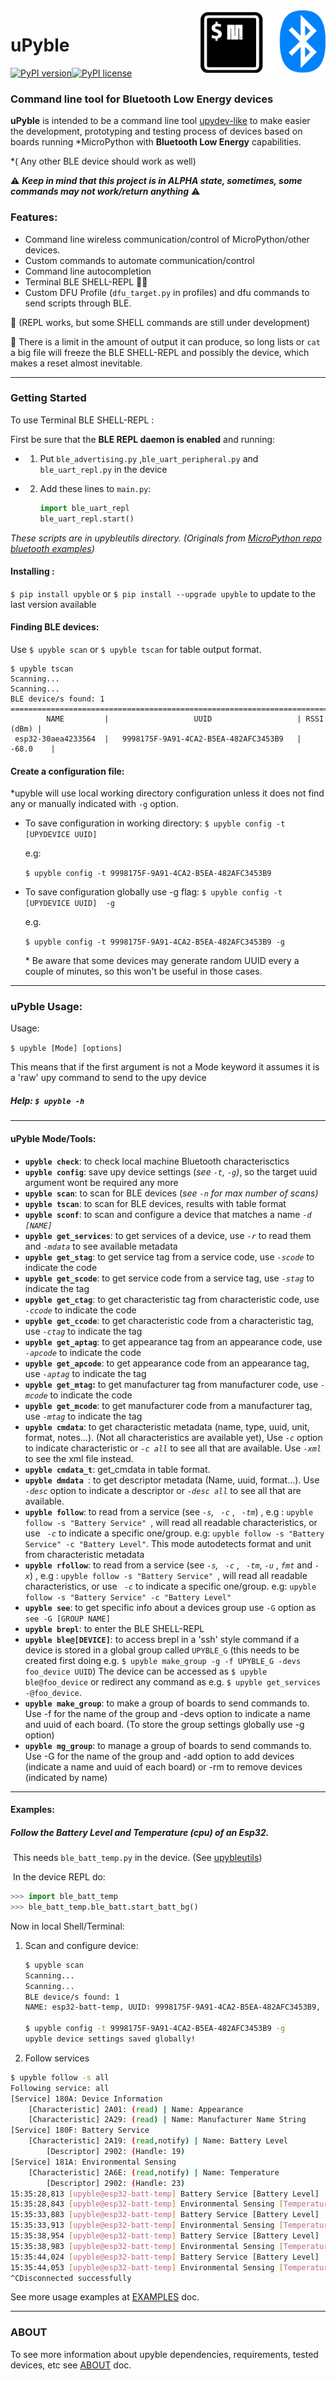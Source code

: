 <img align="right" width="200" height="100" src="https://raw.githubusercontent.com/Carglglz/upyble/master/uPyblelogo.png">

# uPyble

[![PyPI version](https://badge.fury.io/py/upyble.svg)](https://badge.fury.io/py/upyble)[![PyPI license](https://img.shields.io/pypi/l/ansicolortags.svg)](https://pypi.python.org/pypi/ansicolortags/)

### Command line tool for Bluetooth Low Energy  devices

**uPyble** is intended to be a command line tool [upydev-like](https://github.com/Carglglz/upydev/) to make easier the development, prototyping and testing process of devices based on boards running *MicroPython with **Bluetooth Low Energy** capabilities.

\*( Any other BLE device should work as well)

⚠️ ***Keep in mind that this project is in ALPHA state, sometimes, some commands may not work/return anything*** ⚠️

### Features:

* Command line wireless communication/control of MicroPython/other devices.
* Custom commands to automate communication/control
* Command line autocompletion
* Terminal BLE SHELL-REPL 🔸🔺
* Custom DFU Profile (`dfu_target.py` in profiles) and dfu commands to send scripts through BLE.



🔸 (REPL works,  but some SHELL commands are still under development)

🔺 There is a limit in the amount of output it can produce, so long lists or `cat` a big file will freeze the BLE SHELL-REPL and possibly the device, which makes a reset almost inevitable.

------

### Getting Started

To use Terminal BLE SHELL-REPL :

First be sure that the **BLE REPL daemon is enabled** and running:

* 1) Put `ble_advertising.py` ,`ble_uart_peripheral.py` and `ble_uart_repl.py` in the device

* 2) Add these lines to `main.py`:
  
     ```python
     import ble_uart_repl
     ble_uart_repl.start()
     ```

*These scripts are in upybleutils directory. (Originals from [MicroPython repo bluetooth examples](https://github.com/micropython/micropython/tree/master/examples/bluetooth))*

#### Installing :

`$ pip install upyble` or ``$ pip install --upgrade upyble`` to update to the last version available

#### Finding BLE devices:

Use `$ upyble scan` or `$ upyble tscan` for table output format.

```
$ upyble tscan
Scanning...
Scanning...
BLE device/s found: 1
==============================================================================
        NAME         |                   UUID                   | RSSI (dBm) |
 esp32-30aea4233564  |   9998175F-9A91-4CA2-B5EA-482AFC3453B9   |   -68.0    |
```

#### Create a configuration file:

\*upyble will use local working directory configuration unless it does not find any or manually indicated with `-g` option.

- To save configuration in working directory: `$ upyble config -t [UPYDEVICE UUID]`
  
  e.g:
  
  `$ upyble config -t 9998175F-9A91-4CA2-B5EA-482AFC3453B9 `
* To save configuration globally use -g flag: `$ upyble config -t [UPYDEVICE UUID]  -g`
  
  e.g.
  
  `$ upyble config -t 9998175F-9A91-4CA2-B5EA-482AFC3453B9 -g `
  
  \* Be aware that some devices may generate random UUID every a couple of minutes, so this won't be useful in those cases.

------

### uPyble Usage:

Usage:

`$ upyble [Mode] [options]`

This means that if the first argument is not a Mode keyword it assumes it is a 'raw' upy command to send to the upy device

##### Help: `$ upyble -h`

------

#### uPyble Mode/Tools:

- **`upyble check`**: to check local machine Bluetooth characterisctics
- **`upyble config`**: save upy device settings (*see `-t`, `-g`)*, so the target uuid argument wont be required any more
- **`upyble scan`**: to scan for BLE devices (*see `-n` for max number of scans)*
- **`upyble tscan`**: to scan for BLE devices, results with table format
- **`upyble sconf`**: to scan and configure a device that matches a name *`-d [NAME]`*
- **`upyble get_services`**: to get services of a device, use *`-r`* to read them and *`-mdata`* to see available metadata
- **`upyble get_stag`**: to get service tag from a service code, use *`-scode`* to indicate the code
- **`upyble get_scode`**: to get service code from a service tag, use *`-stag`* to indicate the tag
- **`upyble get_ctag`**: to get characteristic tag from characteristic code, use *`-ccode`* to indicate the code
- **`upyble get_ccode`**: to get characteristic code from a characteristic tag, use *`-ctag`* to indicate the tag
- **`upyble get_aptag`**: to get appearance tag from an appearance code, use *`-apcode`* to indicate the code
- **`upyble get_apcode`**: to get appearance code from an appearance tag, use *`-aptag`* to indicate the tag
- **`upyble get_mtag`:** to get manufacturer tag from manufacturer code, use *`-mcode`* to indicate the code
- **`upyble get_mcode`**: to get manufacturer code from a manufacturer tag, use *`-mtag`* to indicate the tag
- **`upyble cmdata`**: to get characteristic metadata (name, type, uuid, unit, format, notes...). (Not all characteristics are available yet), Use *`-c`* option to indicate characteristic or *`-c all`* to see all that are available. Use *`-xml`* to see the xml file instead.
- **`upyble cmdata_t`**: get_cmdata in table format.
- **`upyble dmdata `**:  to get descriptor metadata (Name, uuid, format...). Use *`-desc`* option to indicate a descriptor or  *`-desc all`* to see all that are available.
- **`upyble follow`**:   to read from a service (see *`-s`,* *` -c`* , *` -tm`*) , e.g : `upyble follow -s "Battery Service" `, will read all readable characteristics, or use  *` -c`*  to indicate a specific one/group. e.g:  `upyble follow -s "Battery Service" -c "Battery Level"`. This mode autodetects format and unit from characteristic metadata
- **`upyble rfollow`**:   to read from a service (see *`-s`,* *` -c`* , *` -tm`*, *`-u`* , *`fmt`* and  *`-x`*) , e.g : `upyble follow -s "Battery Service" `, will read all readable characteristics, or use  *` -c`*  to indicate a specific one/group. e.g:  `upyble follow -s "Battery Service" -c "Battery Level"`
- **`upyble see`**: to get specific info about a devices group use `-G` option as `see -G [GROUP NAME]`
- **`upyble brepl`**: to enter the BLE SHELL-REPL
- **`upyble ble@[DEVICE]`**: to access brepl in a 'ssh' style command if a device is stored in a global group called `UPYBLE_G` (this needs to be created first doing e.g. `$ upyble make_group -g -f UPYBLE_G -devs foo_device UUID`) The device can be accessed as `$ upyble ble@foo_device` or redirect any command as e.g. `$ upyble get_services -@foo_device`.
- **`upyble make_group`**: to make a group of boards to send commands to. Use -f for the name  of the group and -devs option to indicate a name and uuid of each board. (To store the group settings globally use -g option)
- **`upyble mg_group`**: to manage a group of boards to send commands to. Use -G for the name of the group and -add option to add devices (indicate a name and uuid of each board) or -rm to remove devices (indicated by name)

____

#### Examples: 

##### 	Follow the Battery Level and Temperature (cpu) of an Esp32.

​	This needs `ble_batt_temp.py` in the device. (See [upybleutils](https://github.com/Carglglz/upyble/tree/master/upybleutils))

​	In the device REPL do:

```python
>>> import ble_batt_temp
>>> ble_batt_temp.ble_batt.start_batt_bg()
```

Now in local Shell/Terminal:

1. Scan and configure device:

   ```bash
   $ upyble scan
   Scanning...
   Scanning...
   BLE device/s found: 1
   NAME: esp32-batt-temp, UUID: 9998175F-9A91-4CA2-B5EA-482AFC3453B9, RSSI: -59.0 dBm, Services: Environmental Sensing
   
   $ upyble config -t 9998175F-9A91-4CA2-B5EA-482AFC3453B9 -g
   upyble device settings saved globally!
   ```

   

2. Follow services

```bash
$ upyble follow -s all
Following service: all
[Service] 180A: Device Information
	[Characteristic] 2A01: (read) | Name: Appearance
	[Characteristic] 2A29: (read) | Name: Manufacturer Name String
[Service] 180F: Battery Service
	[Characteristic] 2A19: (read,notify) | Name: Battery Level
		[Descriptor] 2902: (Handle: 19)
[Service] 181A: Environmental Sensing
	[Characteristic] 2A6E: (read,notify) | Name: Temperature
		[Descriptor] 2902: (Handle: 23)
15:35:28,813 [upyble@esp32-batt-temp] Battery Service [Battery Level] : 77.0 %
15:35:28,843 [upyble@esp32-batt-temp] Environmental Sensing [Temperature] : 56.67 °C
15:35:33,883 [upyble@esp32-batt-temp] Battery Service [Battery Level] : 76.0 %
15:35:33,913 [upyble@esp32-batt-temp] Environmental Sensing [Temperature] : 56.67 °C
15:35:38,954 [upyble@esp32-batt-temp] Battery Service [Battery Level] : 76.0 %
15:35:38,983 [upyble@esp32-batt-temp] Environmental Sensing [Temperature] : 56.67 °C
15:35:44,024 [upyble@esp32-batt-temp] Battery Service [Battery Level] : 71.0 %
15:35:44,053 [upyble@esp32-batt-temp] Environmental Sensing [Temperature] : 56.67 °C
^CDisconnected successfully
```

See more usage examples at [EXAMPLES](https://github.com/Carglglz/upyble/blob/master/DOCS/EXAMPLES.md) doc.

___

### ABOUT

To see more information about upyble dependencies, requirements, tested devices, etc see [ABOUT](https://github.com/Carglglz/upyble/blob/master/DOCS/ABOUT.md) doc.
